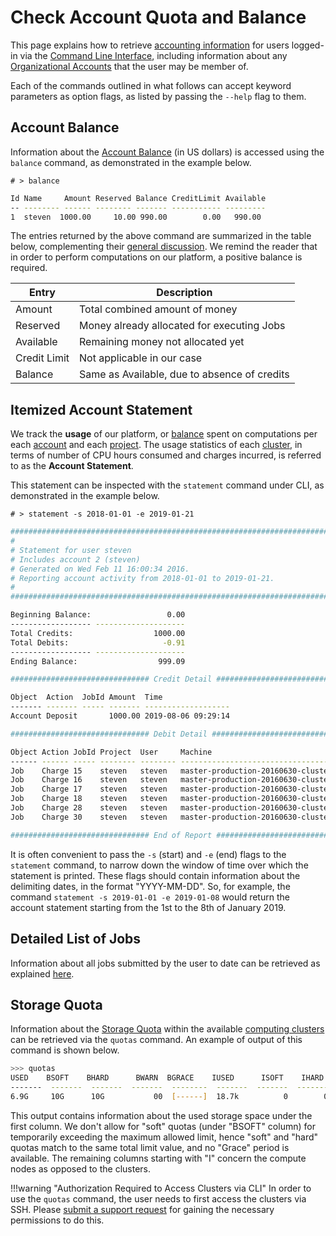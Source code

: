 # Check Account Quota and Balance

This page explains how to retrieve [accounting information](../../accounts/overview.md) for users logged-in via the [Command Line Interface](../overview.md), including information about any [Organizational Accounts](../../collaboration/organizations/overview.md) that the user may be member of.
 
Each of the commands outlined in what follows can accept keyword parameters as option flags, as listed by passing the `--help` flag to them. 

## Account Balance

Information about the [Account Balance](../../accounts/balance.md) (in US dollars) is accessed using the `balance` command, as demonstrated in the example below.

`# > balance`

```bash
Id Name     Amount Reserved Balance CreditLimit Available
-- -------- ------ -------- ------- ----------- ---------
1  steven  1000.00     10.00 990.00        0.00   990.00
```

The entries returned by the above command are summarized in the table below, complementing their [general discussion](../../accounts/balance.md). We remind the reader that in order to perform computations on our platform, a positive balance is required.


| Entry  | Description |
|--------|-------------|
| Amount | Total combined amount of money |
| Reserved | Money already allocated for executing Jobs |
| Available | Remaining money not allocated yet |
| Credit Limit | Not applicable in our case |
| Balance | Same as Available, due to absence of credits | 


## Itemized Account Statement

We track the **usage** of our platform, or [balance](../../accounts/balance.md) spent on computations per each [account](../../accounts/overview.md) and each [project](../../jobs/projects.md). The usage statistics of each [cluster](../../infrastructure/clusters/overview.md), in terms of number of CPU hours consumed and charges incurred, is referred to as the **Account Statement**.

This statement can be inspected with the `statement` command under CLI, as demonstrated in the example below.

`# > statement -s 2018-01-01 -e 2019-01-21`

```bash
################################################################################
#
# Statement for user steven
# Includes account 2 (steven)
# Generated on Wed Feb 11 16:00:34 2016.
# Reporting account activity from 2018-01-01 to 2019-01-21.
#
################################################################################

Beginning Balance:                 0.00
------------------ --------------------
Total Credits:                  1000.00
Total Debits:                     -0.91
------------------ --------------------
Ending Balance:                  999.09

############################### Credit Detail ##################################

Object  Action  JobId Amount  Time
------- ------- ----- ------- -------------------
Account Deposit       1000.00 2019-08-06 09:29:14

############################### Debit Detail ###################################

Object Action JobId Project  User     Machine                                           Amount Time
------ ------ ----- -------- -------- ------------------------------------------------- ------ -------------------
Job    Charge 15    steven   steven   master-production-20160630-cluster-007.exabyte.io  -0.00 2019-08-08 04:09:51
Job    Charge 16    steven   steven   master-production-20160630-cluster-007.exabyte.io  -0.00 2019-08-08 04:10:35
Job    Charge 17    steven   steven   master-production-20160630-cluster-007.exabyte.io  -0.00 2019-08-08 04:28:08
Job    Charge 18    steven   steven   master-production-20160630-cluster-007.exabyte.io  -0.00 2019-08-08 04:28:21
Job    Charge 28    steven   steven   master-production-20160630-cluster-007.exabyte.io  -0.01 2019-08-08 06:48:42
Job    Charge 30    steven   steven   master-production-20160630-cluster-007.exabyte.io  -0.03 2019-08-08 09:53:29

############################### End of Report ##################################

```

It is often convenient to pass the `-s` (start) and `-e` (end) flags to the `statement` command, to narrow down the window of time over which the statement is printed. These flags should contain information about the delimiting dates, in the format "YYYY-MM-DD". So, for example, the command `statement -s 2019-01-01 -e 2019-01-08` would return the account statement starting from the 1st to the 8th of January 2019.

## Detailed List of Jobs

Information about all jobs submitted by the user to date can be retrieved as explained [here](../../jobs-cli/put-link).

## Storage Quota

Information about the [Storage Quota](../../accounts/quota.md) within the available [computing clusters](../../infrastructure/clusters/overview.md) can be retrieved via the `quotas` command. An example of output of this command is shown below.

```bash
>>> quotas
USED    BSOFT    BHARD      BWARN  BGRACE    IUSED      ISOFT    IHARD    IWARN  IGRACE
-------  -------  -------  -------  --------  -------  -------  -------  -------  --------
6.9G     10G      10G           00  [------]  18.7k          0        0       00  [------]
```

This output contains information about the used storage space under the first column. We don't allow for "soft" quotas (under "BSOFT" column) for temporarily exceeding the maximum allowed limit, hence "soft" and "hard" quotas match to the same total limit value, and no "Grace" period is available. The remaining columns starting with "I" concern the compute nodes as opposed to the clusters.

!!!warning "Authorization Required to Access Clusters via CLI"
    In order to use the `quotas` command, the user needs to first access the clusters via SSH. Please [submit a support request](../../ui/support.md) for gaining the necessary permissions to do this.
